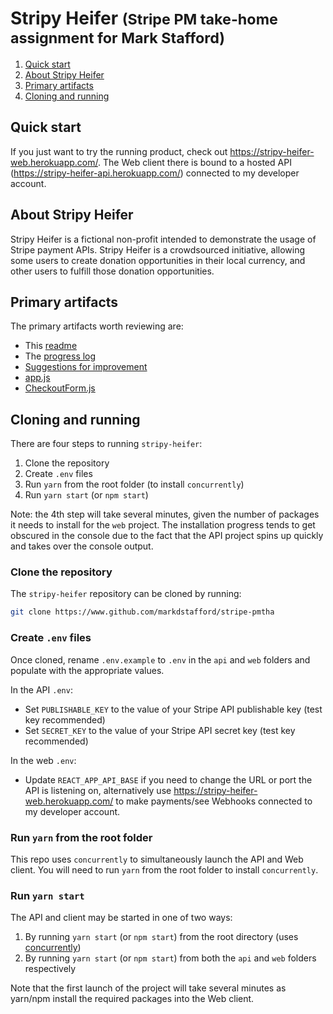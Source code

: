 # Stripy Heifer <small>(Stripe PM take-home assignment for Mark Stafford)</small>

1. [Quick start](#quick-start)
2. [About Stripy Heifer](#about-stripy-heifer)
3. [Primary artifacts](#primary-artifacts)
4. [Cloning and running](#cloning-and-running)

## Quick start

If you just want to try the running product, check out <https://stripy-heifer-web.herokuapp.com/>. The Web client there is bound to a hosted API (<https://stripy-heifer-api.herokuapp.com/>) connected to my developer account.

## About Stripy Heifer

Stripy Heifer is a fictional non-profit intended to demonstrate the usage of Stripe payment APIs. Stripy Heifer is a crowdsourced initiative, allowing some users to create donation opportunities in their local currency, and other users to fulfill those donation opportunities.

## Primary artifacts

The primary artifacts worth reviewing are:

- This [readme](readme.md)
- The [progress log](progress-log.md)
- [Suggestions for improvement](suggestions.md)
- [app.js](api/app.js)
- [CheckoutForm.js](web/CheckoutForm.js)

## Cloning and running

There are four steps to running `stripy-heifer`:

1. Clone the repository
2. Create `.env` files
3. Run `yarn` from the root folder (to install `concurrently`)
4. Run `yarn start` (or `npm start`)

Note: the 4th step will take several minutes, given the number of packages it needs to install for the `web` project. The installation progress tends to get obscured in the console due to the fact that the API project spins up quickly and takes over the console output.

### Clone the repository

The `stripy-heifer` repository can be cloned by running:

```sh
git clone https://www.github.com/markdstafford/stripe-pmtha
```

### Create `.env` files

Once cloned, rename `.env.example` to `.env` in the `api` and `web` folders and populate with the appropriate values.

In the API `.env`:

- Set `PUBLISHABLE_KEY` to the value of your Stripe API publishable key (test key recommended)
- Set `SECRET_KEY` to the value of your Stripe API secret key (test key recommended)

In the web `.env`:

- Update `REACT_APP_API_BASE` if you need to change the URL or port the API is listening on, alternatively use https://stripy-heifer-web.herokuapp.com/ to make payments/see Webhooks connected to my developer account.

### Run `yarn` from the root folder

This repo uses `concurrently` to simultaneously launch the API and Web client. You will need to run `yarn` from the root folder to install `concurrently`.

### Run `yarn start`

The API and client may be started in one of two ways:

1. By running `yarn start` (or `npm start`) from the root directory (uses [concurrently](https://www.npmjs.com/package/concurrently))
2. By running `yarn start` (or `npm start`) from both the `api` and `web` folders respectively

Note that the first launch of the project will take several minutes as yarn/npm install the required packages into the Web client.
